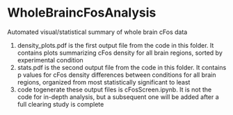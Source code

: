# WholeBraincFosAnalysis
Automated visual/statistical summary of whole brain cFos data

1. density_plots.pdf is the first output file from the code in this folder. It contains plots summarizing cFos density for all brain regions, sorted by experimental condition
2. stats.pdf is the second output file from the code in this folder. It contains p values for cFos density differences between conditions for all brain regions, organized from most statistically significant to least
3. code togenerate these output files is cFosScreen.ipynb. It is not the code for in-depth analysis, but a subsequent one will be added after a full clearing study is complete
